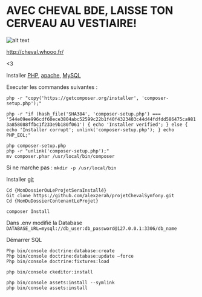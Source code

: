 # AVEC CHEVAL BDE, LAISSE TON CERVEAU AU VESTIAIRE!

![alt text](https://i.imgur.com/MLecfHU.png "BDE CHEVAL")

http://cheval.whooo.fr/

<3

Installer [PHP](http://php.net/downloads.php), [apache](https://httpd.apache.org/download.cgi), [MySQL](https://www.mysql.com/fr/downloads/)

Executer les commandes suivantes : 

`php -r "copy('https://getcomposer.org/installer', 'composer-setup.php');"`

`php -r "if (hash_file('SHA384', 'composer-setup.php') === '544e09ee996cdf60ece3804abc52599c22b1f40f4323403c44d44fdfdd586475ca9813a858088ffbc1f233e9b180f061') { echo 'Installer verified'; } else { echo 'Installer corrupt'; unlink('composer-setup.php'); } echo PHP_EOL;"`

`php composer-setup.php`  
`php -r "unlink('composer-setup.php');"`  
`mv composer.phar /usr/local/bin/composer`

Si ne marche pas : `mkdir -p /usr/local/bin`

Installer [git](https://git-scm.com/downloads)


`Cd {MonDossierOuLeProjetSeraInstallé} `  
`Git clone https://github.com/alexzerah/projetChevalSymfony.git`  
`Cd {NomDuDossierContenantLeProjet}`   

`composer Install`

Dans .env modifié la Database `DATABASE_URL=mysql://db_user:db_password@127.0.0.1:3306/db_name`

Démarrer SQL

`Php bin/console doctrine:database:create`  
`Php bin/console doctrine:database:update —force`  
`Php bin/console doctrine:fixtures:load`  

`php bin/console ckeditor:install`  

`php bin/console assets:install --symlink`  
`php bin/console assets:install`
